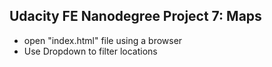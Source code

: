 ## Udacity FE Nanodegree Project 7: Maps

- open "index.html" file using a browser
- Use Dropdown to filter locations
